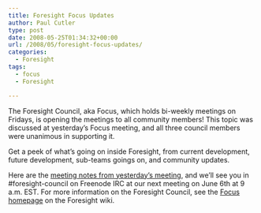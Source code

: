 ```yaml
---
title: Foresight Focus Updates
author: Paul Cutler
type: post
date: 2008-05-25T01:34:32+00:00
url: /2008/05/foresight-focus-updates/
categories:
  - Foresight
tags:
  - focus
  - Foresight

---
```

The Foresight Council, aka Focus, which holds bi-weekly meetings on Fridays, is opening the meetings to all community members! This topic was discussed at yesterday&#8217;s Focus meeting, and all three council members were unanimous in supporting it.

Get a peek of what&#8217;s going on inside Foresight, from current development, future development, sub-teams goings on, and community updates.

Here are the [meeting notes from yesterday&#8217;s meeting][1], and we&#8217;ll see you in #foresight-council on Freenode IRC at our next meeting on June 6th at 9 a.m. EST. For more information on the Foresight Council, see the [Focus homepage][2] on the Foresight wiki.

 [1]: https://wiki.foresightlinux.org//x/IYBF
 [2]: https://wiki.foresightlinux.org/display/community/Focus